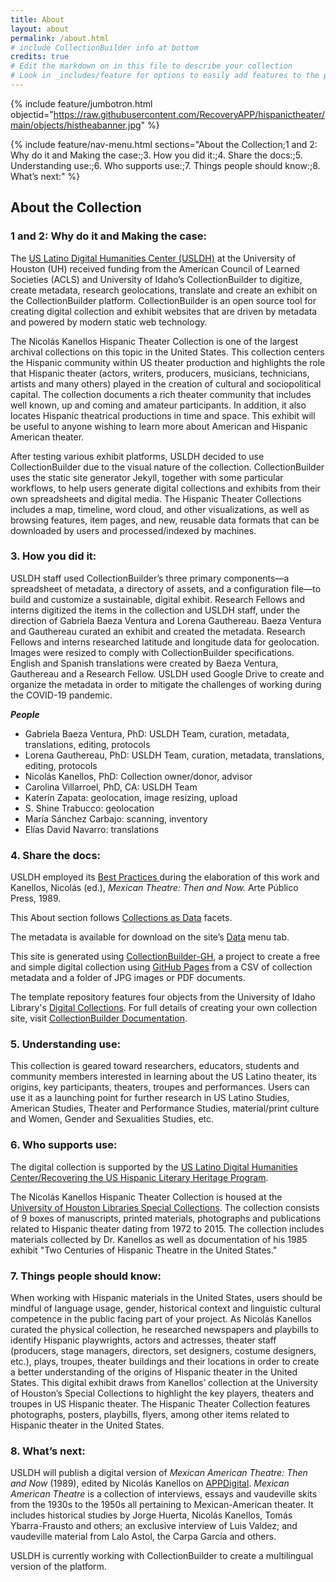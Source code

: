```yaml
---
title: About
layout: about
permalink: /about.html
# include CollectionBuilder info at bottom
credits: true
# Edit the markdown on in this file to describe your collection
# Look in _includes/feature for options to easily add features to the page
---
```


{% include feature/jumbotron.html objectid="https://raw.githubusercontent.com/RecoveryAPP/hispanictheater/main/objects/histheabanner.jpg" %}

{% include feature/nav-menu.html sections="About the Collection;1 and 2: Why do it and Making the case:;3. How you did it:;4. Share the docs:;5. Understanding use:;6. Who supports use:;7. Things people should know:;8. What’s next:" %}

## About the Collection

### 1 and 2: Why do it and Making the case:

The <a href="https://artepublicopress.com/digital-humanities/">US Latino Digital Humanities Center (USLDH)</a> at the University of Houston (UH) received funding from the American Council of Learned Societies (ACLS) and University of Idaho’s CollectionBuilder to digitize, create metadata, research geolocations, translate and create an exhibit on the CollectionBuilder platform. CollectionBuilder is an open source tool for creating digital collection and exhibit websites that are driven by metadata and powered by modern static web technology.

The Nicolás Kanellos Hispanic Theater Collection is one of the largest archival collections on this topic in the United States. This collection centers the Hispanic community within US theater production and highlights the role that Hispanic theater (actors, writers, producers, musicians, technicians, artists and many others) played in the creation of cultural and sociopolitical capital. The collection documents a rich theater community that includes well known, up and coming and amateur participants. In addition, it also locates Hispanic theatrical productions in time and space. This exhibit will be useful to anyone wishing to learn more about American and Hispanic American theater.

After testing various exhibit platforms, USLDH decided to use CollectionBuilder due to the visual nature of the collection. CollectionBuilder uses the static site generator Jekyll, together with some particular workflows, to help users generate digital collections and exhibits from their own spreadsheets and digital media. The Hispanic Theater Collections includes a map, timeline, word cloud, and other visualizations, as well as browsing features, item pages, and new, reusable data formats that can be downloaded by users and processed/indexed by machines. 

### 3. How you did it:

USLDH staff used CollectionBuilder’s three primary components—a spreadsheet of metadata, a directory of assets, and a configuration file—to build and customize a sustainable, digital exhibit. Research Fellows and interns digitized the items in the collection and USLDH staff, under the direction of Gabriela Baeza Ventura and Lorena Gauthereau. Baeza Ventura and Gauthereau curated an exhibit and created the metadata. Research Fellows and interns researched latitude and longitude data for geolocation. Images were resized to comply with CollectionBuilder specifications. English and Spanish translations were created by Baeza Ventura, Gauthereau and a Research Fellow. USLDH used Google Drive to create and organize the metadata in order to mitigate the challenges of working during the COVID-19 pandemic. 

***People***

- Gabriela Baeza Ventura, PhD: USLDH Team, curation, metadata, translations, editing, protocols 
- Lorena Gauthereau, PhD: USLDH Team, curation, metadata, translations, editing, protocols
- Nicolás Kanellos, PhD: Collection owner/donor, advisor
- Carolina Villarroel, PhD, CA: USLDH Team
- Katerín Zapata: geolocation, image resizing, upload
- S. Shine Trabucco: geolocation
- María Sánchez Carbajo: scanning, inventory
- Elías David Navarro: translations

### 4. Share the docs: 

USLDH employed its <a href="https://artepublicopress.com/digital-humanities/">Best Practices </a> during the elaboration of this work and Kanellos, Nicolás (ed.), *Mexican Theatre: Then and Now.* Arte Público Press, 1989.  

This About section follows <a href= "https://collectionsasdata.github.io/facet7/">Collections as Data</a> facets.

The metadata is available for download on the site’s <a href="https://recoveryapp.github.io/hispanictheater/data.html">Data</a> menu tab.

This site is generated using <a href="https://collectionbuilding.github.io/gh/">CollectionBuilder-GH</a>, a project to create a free and simple digital collection using <a href="https://pages.github.com/">GitHub Pages</a> from a CSV of collection metadata and a folder of JPG images or PDF documents.

The template repository features four objects from the University of Idaho Library's <a href="https://www.lib.uidaho.edu/digital">Digital Collections</a>. For full details of creating your own collection site, visit <a href="https://collectionbuilder.github.io/cb-docs/">CollectionBuilder Documentation</a>.

### 5. Understanding use:

This collection is geared toward researchers, educators, students and community members interested in learning about the US Latino theater, its origins, key participants, theaters, troupes and performances. Users can use it as a launching point for further research in US Latino Studies, American Studies, Theater and Performance Studies, material/print culture and Women, Gender and Sexualities Studies, etc.  

### 6. Who supports use:

The digital collection is supported by the <a href="https://artepublicopress.com/digital-humanities/">US Latino Digital Humanities Center/Recovering the US Hispanic Literary Heritage Program</a>.

The Nicolás Kanellos Hispanic Theater Collection is housed at the <a href="https://findingaids.lib.uh.edu/repositories/2/resources/482">University of Houston Libraries Special Collections</a>. The collection consists of 9 boxes of manuscripts, printed materials, photographs and publications related to Hispanic theater dating from 1972 to 2015. The collection includes materials collected by Dr. Kanellos as well as documentation of his 1985 exhibit "Two Centuries of Hispanic Theatre in the United States."

### 7. Things people should know:

When working with Hispanic materials in the United States, users should be mindful of language usage, gender, historical context and linguistic cultural competence in the public facing part of your project. As Nicolás Kanellos curated the physical collection, he researched newspapers and playbills to identify Hispanic playwrights, actors and actresses, theater staff (producers, stage managers, directors, set designers, costume designers, etc.), plays, troupes, theater buildings and their locations in order to create a better understanding of the origins of Hispanic theater in the United States. This digital exhibit draws from Kanellos’ collection at the University of Houston’s Special Collections to highlight the key players, theaters and troupes in US Hispanic theater. The Hispanic Theater Collection features photographs, posters, playbills, flyers, among other items related to Hispanic theater in the United States.  

### 8. What’s next:

USLDH will publish a digital version of *Mexican American Theatre: Then and Now* (1989), edited by Nicolás Kanellos on <a href="https://artepublicopress.manifoldapp.org/">APPDigital</a>. *Mexican American Theatre* is a collection of interviews, essays and vaudeville skits from the 1930s to the 1950s all pertaining to Mexican-American theater. It includes historical studies by Jorge Huerta, Nicolás Kanellos, Tomás Ybarra-Frausto and others; an exclusive interview of Luis Valdez; and vaudeville material from Lalo Astol, the Carpa García and others.

USLDH is currently working with CollectionBuilder to create a multilingual version of the platform.







